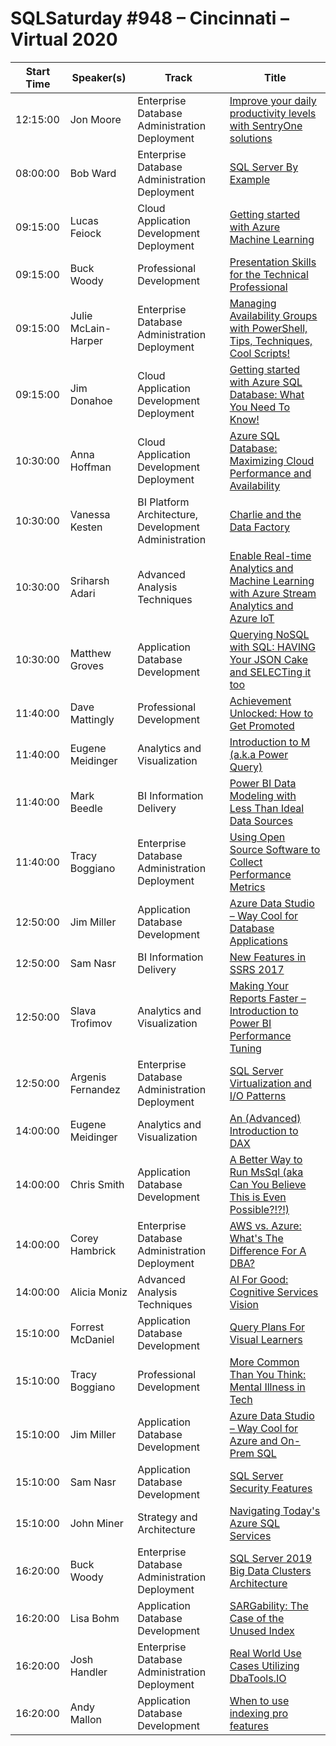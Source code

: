 # SQLSaturday #948 – Cincinnati – Virtual 2020

Start Time|Speaker(s)|Track|Title
---|---|---|---
12:15:00|Jon Moore|Enterprise Database Administration  Deployment|[Improve your daily productivity levels with SentryOne solutions](103185.md)
08:00:00|Bob Ward|Enterprise Database Administration  Deployment|[SQL Server By Example](100961.md)
09:15:00|Lucas Feiock|Cloud Application Development  Deployment|[Getting started with Azure Machine Learning](100826.md)
09:15:00|Buck Woody|Professional Development|[Presentation Skills for the Technical Professional](101002.md)
09:15:00|Julie McLain-Harper|Enterprise Database Administration  Deployment|[Managing Availability Groups with PowerShell, Tips, Techniques, Cool Scripts!](101519.md)
09:15:00|Jim Donahoe|Cloud Application Development  Deployment|[Getting started with Azure SQL Database: What You Need To Know!](99658.md)
10:30:00|Anna Hoffman|Cloud Application Development  Deployment|[Azure SQL Database: Maximizing Cloud Performance and Availability](100965.md)
10:30:00|Vanessa Kesten|BI Platform Architecture, Development  Administration|[Charlie and the Data Factory](102644.md)
10:30:00|Sriharsh Adari|Advanced Analysis Techniques|[Enable Real-time Analytics and Machine Learning with Azure Stream Analytics and Azure IoT](102719.md)
10:30:00|Matthew Groves|Application  Database Development|[Querying NoSQL with SQL: HAVING Your JSON Cake and SELECTing it too](99579.md)
11:40:00|Dave Mattingly|Professional Development|[Achievement Unlocked: How to Get Promoted](100418.md)
11:40:00|Eugene Meidinger|Analytics and Visualization|[Introduction to M (a.k.a Power Query)](101240.md)
11:40:00|Mark Beedle|BI Information Delivery|[Power BI Data Modeling with Less Than Ideal Data Sources](102704.md)
11:40:00|Tracy Boggiano|Enterprise Database Administration  Deployment|[Using Open Source Software to Collect Performance Metrics](99785.md)
12:50:00|Jim Miller|Application  Database Development|[Azure Data Studio – Way Cool for Database Applications](102187.md)
12:50:00|Sam Nasr|BI Information Delivery|[New Features in SSRS 2017](102219.md)
12:50:00|Slava Trofimov|Analytics and Visualization|[Making Your Reports Faster – Introduction to Power BI Performance Tuning](102720.md)
12:50:00|Argenis Fernandez|Enterprise Database Administration  Deployment|[SQL Server Virtualization and I/O Patterns](105006.md)
14:00:00|Eugene Meidinger|Analytics and Visualization|[An (Advanced) Introduction to DAX](101238.md)
14:00:00|Chris Smith|Application  Database Development|[A Better Way to Run MsSql (aka Can You Believe This is Even Possible?!?!)](101945.md)
14:00:00|Corey Hambrick|Enterprise Database Administration  Deployment|[AWS vs. Azure: What's The Difference For A DBA?](102130.md)
14:00:00|Alicia Moniz|Advanced Analysis Techniques|[AI For Good: Cognitive Services Vision](102750.md)
15:10:00|Forrest McDaniel|Application  Database Development|[Query Plans For Visual Learners](100639.md)
15:10:00|Tracy Boggiano|Professional Development|[More Common Than You Think: Mental Illness in Tech](100720.md)
15:10:00|Jim Miller|Application  Database Development|[Azure Data Studio – Way Cool for Azure and On-Prem SQL](102182.md)
15:10:00|Sam Nasr|Application  Database Development|[SQL Server Security Features](102217.md)
15:10:00|John Miner|Strategy and Architecture|[Navigating Today's Azure SQL Services](105008.md)
16:20:00|Buck Woody|Enterprise Database Administration  Deployment|[SQL Server 2019 Big Data Clusters Architecture](101003.md)
16:20:00|Lisa Bohm|Application  Database Development|[SARGability: The Case of the Unused Index](102685.md)
16:20:00|Josh Handler|Enterprise Database Administration  Deployment|[Real World Use Cases Utilizing DbaTools.IO](102824.md)
16:20:00|Andy Mallon|Application  Database Development|[When to use indexing pro features](105014.md)
